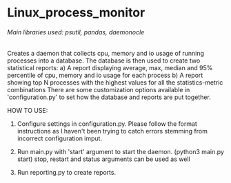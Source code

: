 # Linux_process_monitor
###### Main libraries used: psutil, pandas, daemonocle


Creates a daemon that collects cpu, memory and io usage of running processes into a database.
The database is then used to create two statistical reports: 
a) A report displaying average, max, median and 95% percentile of cpu, memory and io usage for each process
b) A report showing top N processes with the highest values for all the statistics-metric combinations
There are some customization options available in 'configuration.py' to set how the database and
reports are put together.


HOW TO USE:
1) Configure settings in configuration.py. Please follow the format instructions
as I haven't been trying to catch errors stemming from incorrect configuration imput.

2) Run main.py with 'start' argument to start the daemon.
(python3 main.py start)
stop, restart and status arguments can be used as well

3) Run reporting.py to create reports.

